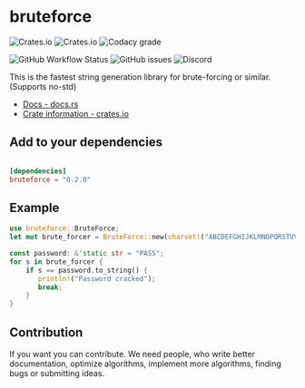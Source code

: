 # bruteforce

![Crates.io](https://img.shields.io/crates/v/bruteforce?style=flat-square)
![Crates.io](https://img.shields.io/crates/l/bruteforce?style=flat-square)
![Codacy grade](https://img.shields.io/codacy/grade/6d381bdf373e4205bfd0d23876acb07d?style=flat-square)

![GitHub Workflow Status](https://img.shields.io/github/workflow/status/DeepRobin/bruteforce-rs/CI?style=flat-square)
![GitHub issues](https://img.shields.io/github/issues/DeepRobin/bruteforce-rs?style=flat-square)
![Discord](https://img.shields.io/discord/137221870452867072?style=flat-square)

This is the fastest string generation library for brute-forcing or similar. (Supports no-std)

*   [Docs - docs.rs](https://docs.rs/bruteforce/)
*   [Crate information - crates.io](https://crates.io/crates/bruteforce/)

## Add to your dependencies

```toml

[dependencies]
bruteforce = "0.2.0"

```

## Example

```rust
use bruteforce::BruteForce;
let mut brute_forcer = BruteForce::new(charset!("ABCDEFGHIJKLMNOPQRSTUVWXYZ"));

const password: &'static str = "PASS";
for s in brute_forcer {
    if s == password.to_string() {
       println!("Password cracked");
       break;
    }
}
```

## Contribution  

If you want you can contribute. We need people, who write better documentation, optimize algorithms, implement more algorithms, finding bugs or submitting ideas.
